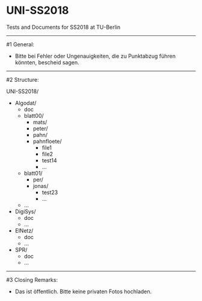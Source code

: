 # UNI-SS2018
Tests and Documents for SS2018 at TU-Berlin
_______________________
#1 General:
  - Bitte bei Fehler oder Ungenauigkeiten, die zu Punktabzug führen könnten, bescheid sagen.
  

______________________
#2 Structure: 

UNI-SS2018/
  - Algodat/
    - doc
    - blatt00/
      - mats/
      - peter/
      - pahn/
      - pahnfloete/
        - file1
        - file2
        - test14
        - ...
    - blatt01/
      - per/
      - jonas/
        - test23
        - ...
    - ...
  - DigiSys/
    - doc
    - ...
  - ElNetz/ 
    - doc
    - ...
  - SPR/ 
    - doc
    - ...

  
_______________________
 #3 Closing Remarks:  
  - Das ist öffentlich. Bitte keine privaten Fotos hochladen.
